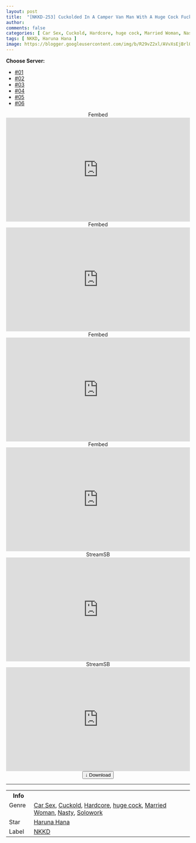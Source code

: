 ```yaml
---
layout: post
title:  "[NKKD-253] Cuckolded In A Camper Van Man With A Huge Cock Fucks Another Guy’s Wife As The Camper Van Rocks Hana Haruna"
author: 
comments: false
categories: [ Car Sex, Cuckold, Hardcore, huge cock, Married Woman, Nasty, Solowork ]
tags: [ NKKD, Haruna Hana ]
image: https://blogger.googleusercontent.com/img/b/R29vZ2xl/AVvXsEjBrlQdtOlVKo4j40pUllkrydfUv4rr5pVDUFH-llNIc-dHE1snKJTsS_SHRKa4DBQ8yHf7402B26ZlaMnQIh56BaLhSpS2iBhU8ZQQloa4mNs-m8h2OOyCLaECIFbb_d4RCqW6twB2zBamb3gx0zoVYauyL0tnAQLyDunj-1ZbeEzMvjD0H9OgMqXx/s16000/nkkd253pl.jpg
---
```


<div id="utb">
<b>Choose Server:</b>
<ul id="udltb">
<li><a href="#tab1">#01</a></li>
<li><a href="#tab2">#02</a></li>
<li><a href="#tab3">#03</a></li>
<li><a href="#tab4">#04</a></li>
<li><a href="#tab5">#05</a></li>
<li><a href="#tab6">#06</a></li>
</ul>
<div id="udlctn">
<div id="tab1">
<!--- #01 Start --->
<center>Fembed</center>
<div style="padding-bottom:56.25%; position:relative; display:block; width: 100%">
  <iframe width="100%" height="100%"
    src="https://watchjavnow.xyz/v/ygj4wsed7q03qkm"
    frameborder="0" allowfullscreen="" style="position:absolute; top:0; left: 0">
  </iframe>
</div>
<!--- #01 End --->
</div>
<div id="tab2">
<!--- #02 Start --->
<center>Fembed</center>
<div style="padding-bottom:56.25%; position:relative; display:block; width: 100%">
  <iframe width="100%" height="100%"
    src="https://mycloudzz.com/v/pxg0eumr0n440yn"
    frameborder="0" allowfullscreen="" style="position:absolute; top:0; left: 0">
  </iframe>
</div>
<!--- #02 End --->
</div>
<div id="tab3">
<!--- #03 Start --->
<center>Fembed</center>
<div style="padding-bottom:56.25%; position:relative; display:block; width: 100%">
  <iframe width="100%" height="100%"
    src="https://mycloudzz.com/v/w5g2qcn4-pmxp3z"
    frameborder="0" allowfullscreen="" style="position:absolute; top:0; left: 0">
  </iframe>
</div>
<!--- #03 End --->
</div>
<div id="tab4">
<!--- #04 Start --->
<center>Fembed</center>
<div style="padding-bottom:56.25%; position:relative; display:block; width: 100%">
  <iframe width="100%" height="100%"
    src="https://mycloudzz.com/v/8302ru82r5men02"
    frameborder="0" allowfullscreen="" style="position:absolute; top:0; left: 0">
  </iframe>
</div>
<!--- #04 End --->
</div>
<div id="tab5">
<!--- #05 Start --->
<center>StreamSB</center>
<div style="padding-bottom:56.25%; position:relative; display:block; width: 100%">
  <iframe width="100%" height="100%"
    src="https://javside.com/e/ajxe18h6k33o.html"
    frameborder="0" allowfullscreen="" style="position:absolute; top:0; left: 0">
  </iframe>
</div>
<!--- #05 End --->
</div>
<div id="tab6">
<!--- #06 Start --->
<center>StreamSB</center>
<div style="padding-bottom:56.25%; position:relative; display:block; width: 100%">
  <iframe width="100%" height="100%"
    src="https://streamsb.net/e/fn9whk2vv51d.html"
    frameborder="0" allowfullscreen="" style="position:absolute; top:0; left: 0">
  </iframe>
</div>
<!--- #06 End --->
</div>
</div>
</div>

<center>
<a href="/svr/nkkd-253">
<button class="btn btn-outline-dark py-2 px-5 d-block w-100 show-comments"><b>&darr;</b> Download</button>
</a>
</center>
<hr />
<table>
  <tr>
    <th>Info</th>
  </tr>
  <tr>
    <td>Genre &nbsp;</td>
    <td> <a href="/categories#Car-Sex">Car Sex</a>, <a href="/categories#Cuckold">Cuckold</a>, <a href="/categories#Hardcore">Hardcore</a>, <a href="/categories#huge-cock">huge cock</a>, <a href="/categories#Married-Woman">Married Woman</a>, <a href="/categories#Nasty">Nasty</a>, <a href="/categories#Solowork">Solowork</a></td>
  </tr>
  <tr>
    <td>Star</td>
    <td> <a href="/tags#Haruna-Hana">Haruna Hana</a></td>
  </tr>
  <tr>
    <td>Label</td>
    <td> <a href="/tags#NKKD">NKKD</a></td>
  </tr>
</table>
